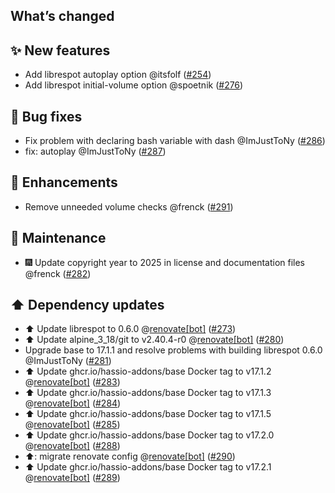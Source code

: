 ## What’s changed

## ✨ New features

- Add librespot autoplay option @itsfolf ([#254](https://github.com/hassio-addons/addon-spotify-connect/pull/254))
- Add librespot initial-volume option @spoetnik ([#276](https://github.com/hassio-addons/addon-spotify-connect/pull/276))

## 🐛 Bug fixes

- Fix problem with declaring bash variable with dash @ImJustToNy ([#286](https://github.com/hassio-addons/addon-spotify-connect/pull/286))
- fix: autoplay @ImJustToNy ([#287](https://github.com/hassio-addons/addon-spotify-connect/pull/287))

## 🚀 Enhancements

- Remove unneeded volume checks @frenck ([#291](https://github.com/hassio-addons/addon-spotify-connect/pull/291))

## 🧰 Maintenance

- 🎆 Update copyright year to 2025 in license and documentation files @frenck ([#282](https://github.com/hassio-addons/addon-spotify-connect/pull/282))

## ⬆️ Dependency updates

- ⬆️ Update librespot to 0.6.0 @[renovate[bot]](https://github.com/apps/renovate) ([#273](https://github.com/hassio-addons/addon-spotify-connect/pull/273))
- ⬆️ Update alpine_3_18/git to v2.40.4-r0 @[renovate[bot]](https://github.com/apps/renovate) ([#280](https://github.com/hassio-addons/addon-spotify-connect/pull/280))
- Upgrade base to 17.1.1 and resolve problems with building librespot 0.6.0 @ImJustToNy ([#281](https://github.com/hassio-addons/addon-spotify-connect/pull/281))
- ⬆️ Update ghcr.io/hassio-addons/base Docker tag to v17.1.2 @[renovate[bot]](https://github.com/apps/renovate) ([#283](https://github.com/hassio-addons/addon-spotify-connect/pull/283))
- ⬆️ Update ghcr.io/hassio-addons/base Docker tag to v17.1.3 @[renovate[bot]](https://github.com/apps/renovate) ([#284](https://github.com/hassio-addons/addon-spotify-connect/pull/284))
- ⬆️ Update ghcr.io/hassio-addons/base Docker tag to v17.1.5 @[renovate[bot]](https://github.com/apps/renovate) ([#285](https://github.com/hassio-addons/addon-spotify-connect/pull/285))
- ⬆️ Update ghcr.io/hassio-addons/base Docker tag to v17.2.0 @[renovate[bot]](https://github.com/apps/renovate) ([#288](https://github.com/hassio-addons/addon-spotify-connect/pull/288))
- ⬆️: migrate renovate config @[renovate[bot]](https://github.com/apps/renovate) ([#290](https://github.com/hassio-addons/addon-spotify-connect/pull/290))
- ⬆️ Update ghcr.io/hassio-addons/base Docker tag to v17.2.1 @[renovate[bot]](https://github.com/apps/renovate) ([#289](https://github.com/hassio-addons/addon-spotify-connect/pull/289))
